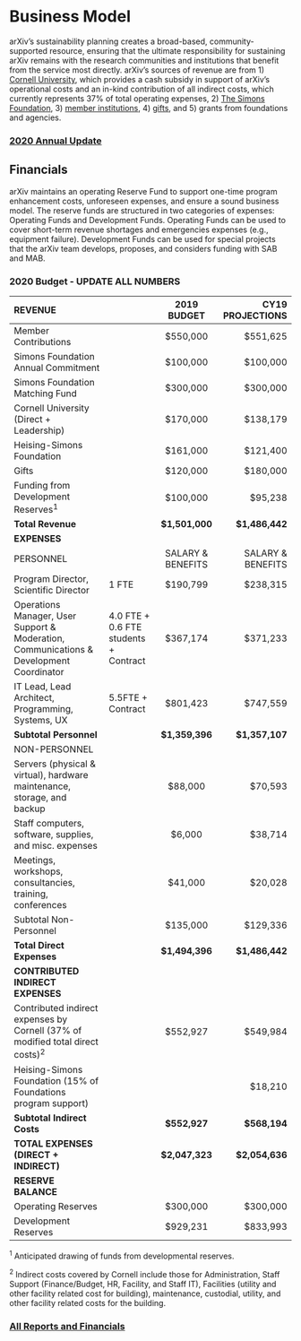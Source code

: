 # Business Model

arXiv’s sustainability planning creates a broad-based, community-supported resource, ensuring that the ultimate responsibility for sustaining arXiv remains with the research communities and institutions that benefit from the service most directly. arXiv’s sources of revenue are from 1) [Cornell University](https://www.cornell.edu/), which provides a cash subsidy in support of arXiv’s operational costs and an in-kind contribution of all indirect costs, which currently represents 37% of total operating expenses, 2) [The Simons Foundation](https://www.simonsfoundation.org/), 3) [member institutions](membership), 4) [gifts](give), and 5) grants from foundations and agencies.

### [2020 Annual Update](/about/reports/2020_update)

## Financials
arXiv maintains an operating Reserve Fund to support one-time program enhancement costs, unforeseen expenses, and ensure a sound business model. The reserve funds are structured in two categories of expenses: Operating Funds and Development Funds. Operating Funds can be used to cover short-term revenue shortages and emergencies expenses (e.g., equipment failure). Development Funds can be used for special projects that the arXiv team develops, proposes, and considers funding with SAB and MAB.

### 2020 Budget - UPDATE ALL NUMBERS

| **REVENUE**        |    | **2019 BUDGET**        |  **CY19 PROJECTIONS** |
| :------------- | :---------- |:-------------:| -----:|
| Member Contributions      |  | $550,000 | $551,625 |
| Simons Foundation Annual Commitment      |  | $100,000      |   $100,000 |
| Simons Foundation Matching Fund |  | $300,000      |    $300,000 |
| Cornell University (Direct + Leadership) |  | $170,000  | $138,179 |
| Heising-Simons Foundation  |  | $161,000  | $121,400 |
| Gifts |  | $120,000  | $180,000  |
| Funding from Development Reserves<sup>1</sup> |  | $100,000   | $95,238  |
|  **Total Revenue** |  | **$1,501,000**   | **$1,486,442**   |
|  **EXPENSES**  |   |   |  |
|  PERSONNEL|   |  SALARY & BENEFITS  | SALARY & BENEFITS |
| Program Director, Scientific Director  |  1 FTE | $190,799   | $238,315  |
| Operations Manager, User Support & Moderation, Communications & Development Coordinator  | 4.0 FTE + 0.6 FTE students + Contract  |   $367,174   | $371,233 |
| IT Lead, Lead Architect, Programming, Systems, UX   | 5.5FTE + Contract   | $801,423   | $747,559 |
| **Subtotal Personnel**   |   | **$1,359,396**   | **$1,357,107**   |
| NON-PERSONNEL  |   |    |    |
|  Servers (physical & virtual), hardware maintenance, storage, and backup |   | $88,000   | $70,593   |
| Staff computers, software, supplies, and misc. expenses |  | $6,000 |  $38,714|
| Meetings, workshops, consultancies, training, conferences |  | $41,000 | $20,028 |
| Subtotal Non-Personnel |   | $135,000 | $129,336 |
| **Total Direct Expenses** |  | **$1,494,396** | **$1,486,442** |
| **CONTRIBUTED INDIRECT EXPENSES** |  |  |  |
|Contributed indirect expenses by Cornell (37% of modified total direct costs)<sup>2</sup> |   | $552,927 | $549,984 |
| Heising-Simons Foundation (15% of Foundations program support) |   |  | $18,210 |
|**Subtotal Indirect Costs** |  | **$552,927** | **$568,194** |
|**TOTAL EXPENSES (DIRECT + INDIRECT)** |  | **$2,047,323** |  **$2,054,636** |
| **RESERVE BALANCE** |  |  |  |
|Operating Reserves |  | $300,000 | $300,000 |
|Development Reserves |  | $929,231 | $833,993 |

<sup>1</sup> Anticipated drawing of funds from developmental reserves.

<sup>2</sup> Indirect costs covered by Cornell include those for Administration, Staff Support (Finance/Budget, HR, Facility, and Staff IT), Facilities (utility and other facility related cost for building), maintenance, custodial, utility, and other facility related costs for the building.

### [All Reports and Financials](/about/reports)

